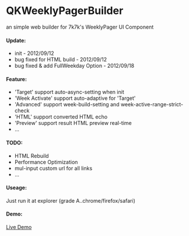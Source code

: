 QKWeeklyPagerBuilder
====================

an simple web builder for 7k7k's WeeklyPager UI Component

#### Update:
+ init - 2012/09/12
+ bug fixed for HTML build - 2012/09/12
+ bug fixed & add FullWeekday Option - 2012/09/18

#### Feature:
+ 'Target' support auto-async-setting when init
+ 'Week Activate' support auto-adaptive for 'Target'
+ 'Advanced' support week-build-setting and week-active-range-strict-check 
+ 'HTML' support converted HTML echo
+ 'Preview' support result HTML preview real-time
+ ...

#### TODO:
+ HTML Rebuild
+ Performance Optimization
+ mul-input custom url for all links
+ ...

#### Useage:
  
  Just run it at explorer (grade A..chrome/firefox/safari)

#### Demo:

  [Live Demo](http://zfkun.github.com/QKWeeklyPagerBuilder/builder.htm)
